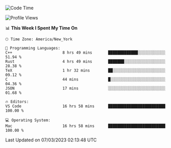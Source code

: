 <!--START_SECTION:waka-->
![Code Time](http://img.shields.io/badge/Code%20Time-199%20hrs%2026%20mins-blue)

![Profile Views](http://img.shields.io/badge/Profile%20Views-4-blue)

📊 **This Week I Spent My Time On** 

```text
🕑︎ Time Zone: America/New_York

💬 Programming Languages: 
C++                      8 hrs 49 mins       █████████████░░░░░░░░░░░░   51.94 % 
Rust                     4 hrs 49 mins       ███████░░░░░░░░░░░░░░░░░░   28.38 % 
TeX                      1 hr 32 mins        ██░░░░░░░░░░░░░░░░░░░░░░░   09.12 % 
C                        44 mins             █░░░░░░░░░░░░░░░░░░░░░░░░   04.36 % 
JSON                     17 mins             ░░░░░░░░░░░░░░░░░░░░░░░░░   01.68 % 

🔥 Editors: 
VS Code                  16 hrs 58 mins      █████████████████████████   100.00 % 

💻 Operating System: 
Mac                      16 hrs 58 mins      █████████████████████████   100.00 % 
```


 Last Updated on 07/03/2023 02:13:48 UTC
<!--END_SECTION:waka-->
